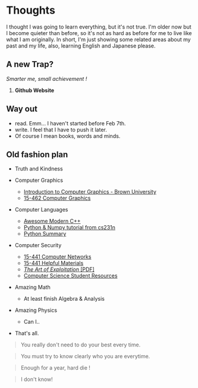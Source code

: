 # Thoughts

I thought I was going to learn everything, but it's not true. I'm older now but I become quieter than before, so it's not as hard as before for me to live like what I am originally. In short, I'm just showing some related areas about my past and my life, also, learning English and Japanese please. 

## A new Trap?
*Smarter me, small achievement !*
1. **Github Website**

## Way out

- read. Emm... I haven't started before Feb 7th.
- write. I feel that I have to push it later.
- Of course I mean books, words and minds.

## Old fashion plan

- Truth and Kindness

- Computer Graphics

  - [Introduction to Computer Graphics - Brown University](https://cs.brown.edu/courses/cs123/)
  - [15-462 Computer Graphics](15462.courses.cs.cmu.edu/)
  
- Computer Languages

  - [Awesome Modern C++](http://awesomecpp.com/)
  - [Python & Numpy tutorial from cs231n](https://cs231n.github.io/python-numpy-tutorial/)
  - [Python Summary](http://www.cs.ucc.ie/~hoare/python_summary.pdf)

- Computer Security

  - [15-441 Computer Networks](https://www.cs.cmu.edu/~prs/15-441-F17/)
  - [15-441 Helpful Materials](https://www.cs.cmu.edu/~prs/15-441-F16/lectures/)
  - [*The Art of Exploitation* [PDF]](https://leaksource.files.wordpress.com/2014/08/hacking-the-art-of-exploitation.pdf)
  - [Computer Science Student Resources](http://www.computersciencestudent.com/)

- Amazing Math

  - At least finish Algebra & Analysis

- Amazing Physics

  - Can I.. 

- That's all.

> You really don't need to do your best every time.

> You must try to know clearly who you are everytime. 

> Enough for a year, hard die !

> I don't know!
